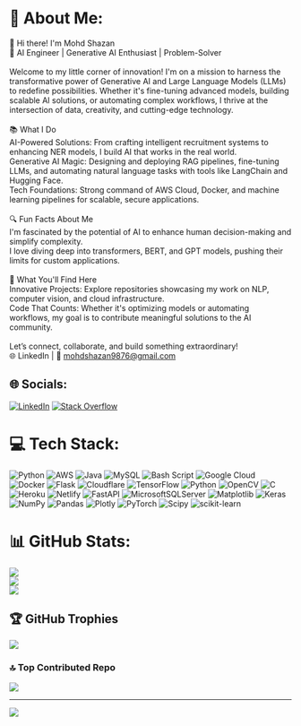# 💫 About Me:
👋 Hi there! I'm Mohd Shazan<br>🚀 AI Engineer | Generative AI Enthusiast | Problem-Solver<br><br>Welcome to my little corner of innovation! I'm on a mission to harness the transformative power of Generative AI and Large Language Models (LLMs) to redefine possibilities. Whether it's fine-tuning advanced models, building scalable AI solutions, or automating complex workflows, I thrive at the intersection of data, creativity, and cutting-edge technology.<br><br>📚 What I Do<br>AI-Powered Solutions: From crafting intelligent recruitment systems to enhancing NER models, I build AI that works in the real world.<br>Generative AI Magic: Designing and deploying RAG pipelines, fine-tuning LLMs, and automating natural language tasks with tools like LangChain and Hugging Face.<br>Tech Foundations: Strong command of AWS Cloud, Docker, and machine learning pipelines for scalable, secure applications.<br><br>🔍 Fun Facts About Me<br>I'm fascinated by the potential of AI to enhance human decision-making and simplify complexity.<br>I love diving deep into transformers, BERT, and GPT models, pushing their limits for custom applications.<br><br>🌟 What You'll Find Here<br>Innovative Projects: Explore repositories showcasing my work on NLP, computer vision, and cloud infrastructure.<br>Code That Counts: Whether it's optimizing models or automating workflows, my goal is to contribute meaningful solutions to the AI community.<br><br>Let’s connect, collaborate, and build something extraordinary!<br>🌐 LinkedIn | 📧 mohdshazan9876@gmail.com


## 🌐 Socials:
[![LinkedIn](https://img.shields.io/badge/LinkedIn-%230077B5.svg?logo=linkedin&logoColor=white)](https://linkedin.com/in/https://www.linkedin.com/in/mohdshazan/) [![Stack Overflow](https://img.shields.io/badge/-Stackoverflow-FE7A16?logo=stack-overflow&logoColor=white)](https://stackoverflow.com/users/https://stackoverflow.com/users/28766566/mohd-shazan) 

# 💻 Tech Stack:
![Python](https://img.shields.io/badge/python-3670A0?style=for-the-badge&logo=python&logoColor=ffdd54) ![AWS](https://img.shields.io/badge/AWS-%23FF9900.svg?style=for-the-badge&logo=amazon-aws&logoColor=white) ![Java](https://img.shields.io/badge/java-%23ED8B00.svg?style=for-the-badge&logo=openjdk&logoColor=white) ![MySQL](https://img.shields.io/badge/mysql-4479A1.svg?style=for-the-badge&logo=mysql&logoColor=white) ![Bash Script](https://img.shields.io/badge/bash_script-%23121011.svg?style=for-the-badge&logo=gnu-bash&logoColor=white) ![Google Cloud](https://img.shields.io/badge/GoogleCloud-%234285F4.svg?style=for-the-badge&logo=google-cloud&logoColor=white) ![Docker](https://img.shields.io/badge/docker-%230db7ed.svg?style=for-the-badge&logo=docker&logoColor=white) ![Flask](https://img.shields.io/badge/flask-%23000.svg?style=for-the-badge&logo=flask&logoColor=white) ![Cloudflare](https://img.shields.io/badge/Cloudflare-F38020?style=for-the-badge&logo=Cloudflare&logoColor=white) ![TensorFlow](https://img.shields.io/badge/TensorFlow-%23FF6F00.svg?style=for-the-badge&logo=TensorFlow&logoColor=white) ![Python](https://img.shields.io/badge/python-3670A0?style=for-the-badge&logo=python&logoColor=ffdd54) ![OpenCV](https://img.shields.io/badge/opencv-%23white.svg?style=for-the-badge&logo=opencv&logoColor=white) ![C](https://img.shields.io/badge/c-%2300599C.svg?style=for-the-badge&logo=c&logoColor=white) ![Heroku](https://img.shields.io/badge/heroku-%23430098.svg?style=for-the-badge&logo=heroku&logoColor=white) ![Netlify](https://img.shields.io/badge/netlify-%23000000.svg?style=for-the-badge&logo=netlify&logoColor=#00C7B7) ![FastAPI](https://img.shields.io/badge/FastAPI-005571?style=for-the-badge&logo=fastapi) ![MicrosoftSQLServer](https://img.shields.io/badge/Microsoft%20SQL%20Server-CC2927?style=for-the-badge&logo=microsoft%20sql%20server&logoColor=white) ![Matplotlib](https://img.shields.io/badge/Matplotlib-%23ffffff.svg?style=for-the-badge&logo=Matplotlib&logoColor=black) ![Keras](https://img.shields.io/badge/Keras-%23D00000.svg?style=for-the-badge&logo=Keras&logoColor=white) ![NumPy](https://img.shields.io/badge/numpy-%23013243.svg?style=for-the-badge&logo=numpy&logoColor=white) ![Pandas](https://img.shields.io/badge/pandas-%23150458.svg?style=for-the-badge&logo=pandas&logoColor=white) ![Plotly](https://img.shields.io/badge/Plotly-%233F4F75.svg?style=for-the-badge&logo=plotly&logoColor=white) ![PyTorch](https://img.shields.io/badge/PyTorch-%23EE4C2C.svg?style=for-the-badge&logo=PyTorch&logoColor=white) ![Scipy](https://img.shields.io/badge/SciPy-%230C55A5.svg?style=for-the-badge&logo=scipy&logoColor=%white) ![scikit-learn](https://img.shields.io/badge/scikit--learn-%23F7931E.svg?style=for-the-badge&logo=scikit-learn&logoColor=white)
# 📊 GitHub Stats:
![](https://github-readme-stats.vercel.app/api?username=MohdShazan&theme=dark&hide_border=true&include_all_commits=false&count_private=false)<br/>
![](https://github-readme-streak-stats.herokuapp.com/?user=MohdShazan&theme=dark&hide_border=true)<br/>
![](https://github-readme-stats.vercel.app/api/top-langs/?username=MohdShazan&theme=dark&hide_border=true&include_all_commits=false&count_private=false&layout=compact)

## 🏆 GitHub Trophies
![](https://github-profile-trophy.vercel.app/?username=MohdShazan&theme=dracula&no-frame=false&no-bg=true&margin-w=4)

### 🔝 Top Contributed Repo
![](https://github-contributor-stats.vercel.app/api?username=MohdShazan&limit=5&theme=dark&combine_all_yearly_contributions=true)

---
[![](https://visitcount.itsvg.in/api?id=MohdShazan&icon=1&color=1)](https://visitcount.itsvg.in)

<!-- Proudly created with GPRM ( https://gprm.itsvg.in ) -->
